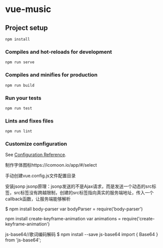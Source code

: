 # vue-music

## Project setup
```
npm install
```

### Compiles and hot-reloads for development
```
npm run serve
```

### Compiles and minifies for production
```
npm run build
```

### Run your tests
```
npm run test
```

### Lints and fixes files
```
npm run lint
```

### Customize configuration
See [Configuration Reference](https://cli.vuejs.org/config/).

制作字体图标https://icomoon.io/app/#/select

手动创建vue.config.js文件配置目录

安装jsonp
jsonp原理：jsonp发送的不是Ajax请求，而是发送一个动态的src标签，src标签没有跨越限制，创建的src标签指向真实的服务端地址，传入一个callback函数，让服务端能够解析


$ npm install body-parser
var bodyParser = require('body-parser')


npm install create-keyframe-animation
var animations = require('create-keyframe-animation')

js-base64//歌词编码解码
$ npm install --save js-base64
import { Base64 } from 'js-base64';


